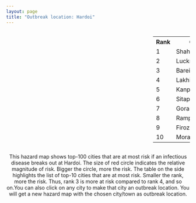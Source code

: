 ```yaml
---
layout: page
title: "Outbreak location: Hardoi"
---
```

<div style="width: 100%; overflow: auto;">
<div style="width: 75%; float: left;">
<div id="mapid">
<script src="https://buda-magenta.github.io/hazard_map/load_map.js"></script>

<script>
var marker_outbreak = L.marker([27.338577, 80.097526],{"autoPan": true}).addTo(map); marker_outbreak.bindTooltip("Hardoi").openTooltip();

var circle_1 = L.circle([27.912633, 79.746563], {"pane": "markerPane", "color": "red", "fill": true, "fillOpacity": 0.2, "fillRule": "evenodd", "lineCap": "round", "lineJoin": "round", "opacity": 1.0, "radius": 101526, "stroke": true, "weight": 3}).addTo(map);
circle_1.bindTooltip("Shahjahanpur<br>rank: 1<br>hazard index: 0.101526")
circle_1.bindPopup('<a href="https://buda-magenta.github.io/hazard_map/Shahjahanpur">Shahjahanpur</a>')

var circle_2 = L.circle([26.838100, 80.934600], {"pane": "markerPane", "color": "red", "fill": true, "fillOpacity": 0.2, "fillRule": "evenodd", "lineCap": "round", "lineJoin": "round", "opacity": 1.0, "radius": 73157, "stroke": true, "weight": 3}).addTo(map);
circle_2.bindTooltip("Lucknow<br>rank: 2<br>hazard index: 0.073157")
circle_2.bindPopup('<a href="https://buda-magenta.github.io/hazard_map/Lucknow">Lucknow</a>')

var circle_3 = L.circle([28.457876, 79.405571], {"pane": "markerPane", "color": "red", "fill": true, "fillOpacity": 0.2, "fillRule": "evenodd", "lineCap": "round", "lineJoin": "round", "opacity": 1.0, "radius": 42046, "stroke": true, "weight": 3}).addTo(map);
circle_3.bindTooltip("Bareilly<br>rank: 3<br>hazard index: 0.042046")
circle_3.bindPopup('<a href="https://buda-magenta.github.io/hazard_map/Bareilly">Bareilly</a>')

var circle_4 = L.circle([27.985060, 80.753845], {"pane": "markerPane", "color": "red", "fill": true, "fillOpacity": 0.2, "fillRule": "evenodd", "lineCap": "round", "lineJoin": "round", "opacity": 1.0, "radius": 40610, "stroke": true, "weight": 3}).addTo(map);
circle_4.bindTooltip("Lakhimpur<br>rank: 4<br>hazard index: 0.040611")
circle_4.bindPopup('<a href="https://buda-magenta.github.io/hazard_map/Lakhimpur">Lakhimpur</a>')

var circle_5 = L.circle([26.460914, 80.321759], {"pane": "markerPane", "color": "red", "fill": true, "fillOpacity": 0.2, "fillRule": "evenodd", "lineCap": "round", "lineJoin": "round", "opacity": 1.0, "radius": 28476, "stroke": true, "weight": 3}).addTo(map);
circle_5.bindTooltip("Kanpur<br>rank: 5<br>hazard index: 0.028477")
circle_5.bindPopup('<a href="https://buda-magenta.github.io/hazard_map/Kanpur">Kanpur</a>')

var circle_6 = L.circle([27.504639, 80.829466], {"pane": "markerPane", "color": "red", "fill": true, "fillOpacity": 0.2, "fillRule": "evenodd", "lineCap": "round", "lineJoin": "round", "opacity": 1.0, "radius": 9352, "stroke": true, "weight": 3}).addTo(map);
circle_6.bindTooltip("Sitapur<br>rank: 6<br>hazard index: 0.009353")
circle_6.bindPopup('<a href="https://buda-magenta.github.io/hazard_map/Sitapur">Sitapur</a>')

var circle_7 = L.circle([26.671329, 83.364583], {"pane": "markerPane", "color": "red", "fill": true, "fillOpacity": 0.2, "fillRule": "evenodd", "lineCap": "round", "lineJoin": "round", "opacity": 1.0, "radius": 7534, "stroke": true, "weight": 3}).addTo(map);
circle_7.bindTooltip("Gorakhpur<br>rank: 7<br>hazard index: 0.007534")
circle_7.bindPopup('<a href="https://buda-magenta.github.io/hazard_map/Gorakhpur">Gorakhpur</a>')

var circle_8 = L.circle([28.794068, 79.185930], {"pane": "markerPane", "color": "red", "fill": true, "fillOpacity": 0.2, "fillRule": "evenodd", "lineCap": "round", "lineJoin": "round", "opacity": 1.0, "radius": 6834, "stroke": true, "weight": 3}).addTo(map);
circle_8.bindTooltip("Rampur<br>rank: 8<br>hazard index: 0.006834")
circle_8.bindPopup('<a href="https://buda-magenta.github.io/hazard_map/Rampur">Rampur</a>')

var circle_9 = L.circle([27.177366, 78.389912], {"pane": "markerPane", "color": "red", "fill": true, "fillOpacity": 0.2, "fillRule": "evenodd", "lineCap": "round", "lineJoin": "round", "opacity": 1.0, "radius": 6075, "stroke": true, "weight": 3}).addTo(map);
circle_9.bindTooltip("Firozabad<br>rank: 9<br>hazard index: 0.006075")
circle_9.bindPopup('<a href="https://buda-magenta.github.io/hazard_map/Firozabad">Firozabad</a>')

var circle_10 = L.circle([28.863842, 78.805778], {"pane": "markerPane", "color": "red", "fill": true, "fillOpacity": 0.2, "fillRule": "evenodd", "lineCap": "round", "lineJoin": "round", "opacity": 1.0, "radius": 5987, "stroke": true, "weight": 3}).addTo(map);
circle_10.bindTooltip("Moradabad<br>rank: 10<br>hazard index: 0.005988")
circle_10.bindPopup('<a href="https://buda-magenta.github.io/hazard_map/Moradabad">Moradabad</a>')

var circle_11 = L.circle([28.651718, 77.221939], {"pane": "markerPane", "color": "red", "fill": true, "fillOpacity": 0.2, "fillRule": "evenodd", "lineCap": "round", "lineJoin": "round", "opacity": 1.0, "radius": 3934, "stroke": true, "weight": 3}).addTo(map);
circle_11.bindTooltip("Delhi<br>rank: 11<br>hazard index: 0.003934")
circle_11.bindPopup('<a href="https://buda-magenta.github.io/hazard_map/Delhi">Delhi</a>')

var circle_12 = L.circle([26.250000, 81.250000], {"pane": "markerPane", "color": "red", "fill": true, "fillOpacity": 0.2, "fillRule": "evenodd", "lineCap": "round", "lineJoin": "round", "opacity": 1.0, "radius": 3067, "stroke": true, "weight": 3}).addTo(map);
circle_12.bindTooltip("Rae Bareli<br>rank: 12<br>hazard index: 0.003068")
circle_12.bindPopup('<a href="https://buda-magenta.github.io/hazard_map/Rae_Bareli">Rae Bareli</a>')

var circle_13 = L.circle([27.437194, 79.489129], {"pane": "markerPane", "color": "red", "fill": true, "fillOpacity": 0.2, "fillRule": "evenodd", "lineCap": "round", "lineJoin": "round", "opacity": 1.0, "radius": 2774, "stroke": true, "weight": 3}).addTo(map);
circle_13.bindTooltip("Farrukhabad<br>rank: 13<br>hazard index: 0.002775")
circle_13.bindPopup('<a href="https://buda-magenta.github.io/hazard_map/Farrukhabad">Farrukhabad</a>')

var circle_14 = L.circle([26.718324, 79.090254], {"pane": "markerPane", "color": "red", "fill": true, "fillOpacity": 0.2, "fillRule": "evenodd", "lineCap": "round", "lineJoin": "round", "opacity": 1.0, "radius": 2583, "stroke": true, "weight": 3}).addTo(map);
circle_14.bindTooltip("Etawah<br>rank: 14<br>hazard index: 0.002584")
circle_14.bindPopup('<a href="https://buda-magenta.github.io/hazard_map/Etawah">Etawah</a>')

var circle_15 = L.circle([25.335649, 83.007629], {"pane": "markerPane", "color": "red", "fill": true, "fillOpacity": 0.2, "fillRule": "evenodd", "lineCap": "round", "lineJoin": "round", "opacity": 1.0, "radius": 2439, "stroke": true, "weight": 3}).addTo(map);
circle_15.bindTooltip("Varanasi<br>rank: 15<br>hazard index: 0.002440")
circle_15.bindPopup('<a href="https://buda-magenta.github.io/hazard_map/Varanasi">Varanasi</a>')

var circle_16 = L.circle([28.969640, 79.379747], {"pane": "markerPane", "color": "red", "fill": true, "fillOpacity": 0.2, "fillRule": "evenodd", "lineCap": "round", "lineJoin": "round", "opacity": 1.0, "radius": 2258, "stroke": true, "weight": 3}).addTo(map);
circle_16.bindTooltip("Rudrapur City<br>rank: 16<br>hazard index: 0.002259")
circle_16.bindPopup('<a href="https://buda-magenta.github.io/hazard_map/Rudrapur_City">Rudrapur City</a>')

var circle_17 = L.circle([25.438130, 81.833800], {"pane": "markerPane", "color": "red", "fill": true, "fillOpacity": 0.2, "fillRule": "evenodd", "lineCap": "round", "lineJoin": "round", "opacity": 1.0, "radius": 2165, "stroke": true, "weight": 3}).addTo(map);
circle_17.bindTooltip("Allahabad<br>rank: 17<br>hazard index: 0.002166")
circle_17.bindPopup('<a href="https://buda-magenta.github.io/hazard_map/Allahabad">Allahabad</a>')

var circle_18 = L.circle([22.541418, 88.357691], {"pane": "markerPane", "color": "red", "fill": true, "fillOpacity": 0.2, "fillRule": "evenodd", "lineCap": "round", "lineJoin": "round", "opacity": 1.0, "radius": 2101, "stroke": true, "weight": 3}).addTo(map);
circle_18.bindTooltip("Kolkata<br>rank: 18<br>hazard index: 0.002101")
circle_18.bindPopup('<a href="https://buda-magenta.github.io/hazard_map/Kolkata">Kolkata</a>')

var circle_19 = L.circle([29.988077, 77.508130], {"pane": "markerPane", "color": "red", "fill": true, "fillOpacity": 0.2, "fillRule": "evenodd", "lineCap": "round", "lineJoin": "round", "opacity": 1.0, "radius": 2081, "stroke": true, "weight": 3}).addTo(map);
circle_19.bindTooltip("Saharanpur<br>rank: 19<br>hazard index: 0.002081")
circle_19.bindPopup('<a href="https://buda-magenta.github.io/hazard_map/Saharanpur">Saharanpur</a>')

var circle_20 = L.circle([28.495208, 80.107541], {"pane": "markerPane", "color": "red", "fill": true, "fillOpacity": 0.2, "fillRule": "evenodd", "lineCap": "round", "lineJoin": "round", "opacity": 1.0, "radius": 2018, "stroke": true, "weight": 3}).addTo(map);
circle_20.bindTooltip("Pilibhit<br>rank: 20<br>hazard index: 0.002019")
circle_20.bindPopup('<a href="https://buda-magenta.github.io/hazard_map/Pilibhit">Pilibhit</a>')

var circle_21 = L.circle([26.500000, 78.750000], {"pane": "markerPane", "color": "red", "fill": true, "fillOpacity": 0.2, "fillRule": "evenodd", "lineCap": "round", "lineJoin": "round", "opacity": 1.0, "radius": 1985, "stroke": true, "weight": 3}).addTo(map);
circle_21.bindTooltip("Bhind<br>rank: 21<br>hazard index: 0.001986")
circle_21.bindPopup('<a href="https://buda-magenta.github.io/hazard_map/Bhind">Bhind</a>')

var circle_22 = L.circle([25.843539, 80.918004], {"pane": "markerPane", "color": "red", "fill": true, "fillOpacity": 0.2, "fillRule": "evenodd", "lineCap": "round", "lineJoin": "round", "opacity": 1.0, "radius": 1950, "stroke": true, "weight": 3}).addTo(map);
circle_22.bindTooltip("Fatehpur<br>rank: 22<br>hazard index: 0.001950")
circle_22.bindPopup('<a href="https://buda-magenta.github.io/hazard_map/Fatehpur">Fatehpur</a>')

var circle_23 = L.circle([30.909016, 75.851601], {"pane": "markerPane", "color": "red", "fill": true, "fillOpacity": 0.2, "fillRule": "evenodd", "lineCap": "round", "lineJoin": "round", "opacity": 1.0, "radius": 1928, "stroke": true, "weight": 3}).addTo(map);
circle_23.bindTooltip("Ludhiana<br>rank: 23<br>hazard index: 0.001928")
circle_23.bindPopup('<a href="https://buda-magenta.github.io/hazard_map/Ludhiana">Ludhiana</a>')

var circle_24 = L.circle([25.935955, 79.424328], {"pane": "markerPane", "color": "red", "fill": true, "fillOpacity": 0.2, "fillRule": "evenodd", "lineCap": "round", "lineJoin": "round", "opacity": 1.0, "radius": 1883, "stroke": true, "weight": 3}).addTo(map);
circle_24.bindTooltip("Orai<br>rank: 24<br>hazard index: 0.001883")
circle_24.bindPopup('<a href="https://buda-magenta.github.io/hazard_map/Orai">Orai</a>')

var circle_25 = L.circle([27.733696, 81.477321], {"pane": "markerPane", "color": "red", "fill": true, "fillOpacity": 0.2, "fillRule": "evenodd", "lineCap": "round", "lineJoin": "round", "opacity": 1.0, "radius": 1873, "stroke": true, "weight": 3}).addTo(map);
circle_25.bindTooltip("Bahraich<br>rank: 25<br>hazard index: 0.001874")
circle_25.bindPopup('<a href="https://buda-magenta.github.io/hazard_map/Bahraich">Bahraich</a>')

var circle_26 = L.circle([26.575504, 80.613762], {"pane": "markerPane", "color": "red", "fill": true, "fillOpacity": 0.2, "fillRule": "evenodd", "lineCap": "round", "lineJoin": "round", "opacity": 1.0, "radius": 1838, "stroke": true, "weight": 3}).addTo(map);
circle_26.bindTooltip("Unnao<br>rank: 26<br>hazard index: 0.001839")
circle_26.bindPopup('<a href="https://buda-magenta.github.io/hazard_map/Unnao">Unnao</a>')

var circle_27 = L.circle([28.068312, 79.046073], {"pane": "markerPane", "color": "red", "fill": true, "fillOpacity": 0.2, "fillRule": "evenodd", "lineCap": "round", "lineJoin": "round", "opacity": 1.0, "radius": 1602, "stroke": true, "weight": 3}).addTo(map);
circle_27.bindTooltip("Budaun<br>rank: 27<br>hazard index: 0.001602")
circle_27.bindPopup('<a href="https://buda-magenta.github.io/hazard_map/Budaun">Budaun</a>')

var circle_28 = L.circle([25.531031, 78.652689], {"pane": "markerPane", "color": "red", "fill": true, "fillOpacity": 0.2, "fillRule": "evenodd", "lineCap": "round", "lineJoin": "round", "opacity": 1.0, "radius": 1446, "stroke": true, "weight": 3}).addTo(map);
circle_28.bindTooltip("Jhansi<br>rank: 28<br>hazard index: 0.001447")
circle_28.bindPopup('<a href="https://buda-magenta.github.io/hazard_map/Jhansi">Jhansi</a>')

var circle_29 = L.circle([25.565691, 80.063489], {"pane": "markerPane", "color": "red", "fill": true, "fillOpacity": 0.2, "fillRule": "evenodd", "lineCap": "round", "lineJoin": "round", "opacity": 1.0, "radius": 1400, "stroke": true, "weight": 3}).addTo(map);
circle_29.bindTooltip("Khanna<br>rank: 29<br>hazard index: 0.001401")
circle_29.bindPopup('<a href="https://buda-magenta.github.io/hazard_map/Khanna">Khanna</a>')

var circle_30 = L.circle([27.109667, 81.918329], {"pane": "markerPane", "color": "red", "fill": true, "fillOpacity": 0.2, "fillRule": "evenodd", "lineCap": "round", "lineJoin": "round", "opacity": 1.0, "radius": 1400, "stroke": true, "weight": 3}).addTo(map);
circle_30.bindTooltip("Gonda<br>rank: 30<br>hazard index: 0.001400")
circle_30.bindPopup('<a href="https://buda-magenta.github.io/hazard_map/Gonda">Gonda</a>')

var circle_31 = L.circle([30.325565, 78.043681], {"pane": "markerPane", "color": "red", "fill": true, "fillOpacity": 0.2, "fillRule": "evenodd", "lineCap": "round", "lineJoin": "round", "opacity": 1.0, "radius": 1399, "stroke": true, "weight": 3}).addTo(map);
circle_31.bindTooltip("Dehradun<br>rank: 31<br>hazard index: 0.001399")
circle_31.bindPopup('<a href="https://buda-magenta.github.io/hazard_map/Dehradun">Dehradun</a>')

var circle_32 = L.circle([27.573243, 78.111739], {"pane": "markerPane", "color": "red", "fill": true, "fillOpacity": 0.2, "fillRule": "evenodd", "lineCap": "round", "lineJoin": "round", "opacity": 1.0, "radius": 1383, "stroke": true, "weight": 3}).addTo(map);
circle_32.bindTooltip("Hathras<br>rank: 32<br>hazard index: 0.001384")
circle_32.bindPopup('<a href="https://buda-magenta.github.io/hazard_map/Hathras">Hathras</a>')

var circle_33 = L.circle([27.175255, 78.009816], {"pane": "markerPane", "color": "red", "fill": true, "fillOpacity": 0.2, "fillRule": "evenodd", "lineCap": "round", "lineJoin": "round", "opacity": 1.0, "radius": 1344, "stroke": true, "weight": 3}).addTo(map);
circle_33.bindTooltip("Agra<br>rank: 33<br>hazard index: 0.001344")
circle_33.bindPopup('<a href="https://buda-magenta.github.io/hazard_map/Agra">Agra</a>')

var circle_34 = L.circle([30.733442, 76.779714], {"pane": "markerPane", "color": "red", "fill": true, "fillOpacity": 0.2, "fillRule": "evenodd", "lineCap": "round", "lineJoin": "round", "opacity": 1.0, "radius": 1219, "stroke": true, "weight": 3}).addTo(map);
circle_34.bindTooltip("Chandigarh<br>rank: 34<br>hazard index: 0.001220")
circle_34.bindPopup('<a href="https://buda-magenta.github.io/hazard_map/Chandigarh">Chandigarh</a>')

var circle_35 = L.circle([29.000653, 77.768229], {"pane": "markerPane", "color": "red", "fill": true, "fillOpacity": 0.2, "fillRule": "evenodd", "lineCap": "round", "lineJoin": "round", "opacity": 1.0, "radius": 1015, "stroke": true, "weight": 3}).addTo(map);
circle_35.bindTooltip("Meerut<br>rank: 35<br>hazard index: 0.001016")
circle_35.bindPopup('<a href="https://buda-magenta.github.io/hazard_map/Meerut">Meerut</a>')

var circle_36 = L.circle([29.214460, 79.527918], {"pane": "markerPane", "color": "red", "fill": true, "fillOpacity": 0.2, "fillRule": "evenodd", "lineCap": "round", "lineJoin": "round", "opacity": 1.0, "radius": 931, "stroke": true, "weight": 3}).addTo(map);
circle_36.bindTooltip("Haldwani<br>rank: 36<br>hazard index: 0.000932")
circle_36.bindPopup('<a href="https://buda-magenta.github.io/hazard_map/Haldwani">Haldwani</a>')

var circle_37 = L.circle([26.638076, 82.059024], {"pane": "markerPane", "color": "red", "fill": true, "fillOpacity": 0.2, "fillRule": "evenodd", "lineCap": "round", "lineJoin": "round", "opacity": 1.0, "radius": 900, "stroke": true, "weight": 3}).addTo(map);
circle_37.bindTooltip("Faizabad<br>rank: 37<br>hazard index: 0.000900")
circle_37.bindPopup('<a href="https://buda-magenta.github.io/hazard_map/Faizabad">Faizabad</a>')

var circle_38 = L.circle([26.439874, 80.018000], {"pane": "markerPane", "color": "red", "fill": true, "fillOpacity": 0.2, "fillRule": "evenodd", "lineCap": "round", "lineJoin": "round", "opacity": 1.0, "radius": 873, "stroke": true, "weight": 3}).addTo(map);
circle_38.bindTooltip("Akbarpur<br>rank: 38<br>hazard index: 0.000873")
circle_38.bindPopup('<a href="https://buda-magenta.github.io/hazard_map/Akbarpur">Akbarpur</a>')

var circle_39 = L.circle([27.876990, 78.137290], {"pane": "markerPane", "color": "red", "fill": true, "fillOpacity": 0.2, "fillRule": "evenodd", "lineCap": "round", "lineJoin": "round", "opacity": 1.0, "radius": 812, "stroke": true, "weight": 3}).addTo(map);
circle_39.bindTooltip("Aligarh<br>rank: 39<br>hazard index: 0.000812")
circle_39.bindPopup('<a href="https://buda-magenta.github.io/hazard_map/Aligarh">Aligarh</a>')

var circle_40 = L.circle([28.923397, 78.488317], {"pane": "markerPane", "color": "red", "fill": true, "fillOpacity": 0.2, "fillRule": "evenodd", "lineCap": "round", "lineJoin": "round", "opacity": 1.0, "radius": 786, "stroke": true, "weight": 3}).addTo(map);
circle_40.bindTooltip("Amroha<br>rank: 40<br>hazard index: 0.000786")
circle_40.bindPopup('<a href="https://buda-magenta.github.io/hazard_map/Amroha">Amroha</a>')

var circle_41 = L.circle([26.242511, 82.296169], {"pane": "markerPane", "color": "red", "fill": true, "fillOpacity": 0.2, "fillRule": "evenodd", "lineCap": "round", "lineJoin": "round", "opacity": 1.0, "radius": 709, "stroke": true, "weight": 3}).addTo(map);
circle_41.bindTooltip("Sultanpur<br>rank: 41<br>hazard index: 0.000709")
circle_41.bindPopup('<a href="https://buda-magenta.github.io/hazard_map/Sultanpur">Sultanpur</a>')

var circle_42 = L.circle([31.292011, 75.568058], {"pane": "markerPane", "color": "red", "fill": true, "fillOpacity": 0.2, "fillRule": "evenodd", "lineCap": "round", "lineJoin": "round", "opacity": 1.0, "radius": 708, "stroke": true, "weight": 3}).addTo(map);
circle_42.bindTooltip("Jalandhar<br>rank: 42<br>hazard index: 0.000709")
circle_42.bindPopup('<a href="https://buda-magenta.github.io/hazard_map/Jalandhar">Jalandhar</a>')

var circle_43 = L.circle([29.938447, 78.145298], {"pane": "markerPane", "color": "red", "fill": true, "fillOpacity": 0.2, "fillRule": "evenodd", "lineCap": "round", "lineJoin": "round", "opacity": 1.0, "radius": 686, "stroke": true, "weight": 3}).addTo(map);
circle_43.bindTooltip("Haridwar<br>rank: 43<br>hazard index: 0.000686")
circle_43.bindPopup('<a href="https://buda-magenta.github.io/hazard_map/Haridwar">Haridwar</a>')

var circle_44 = L.circle([27.036604, 78.651436], {"pane": "markerPane", "color": "red", "fill": true, "fillOpacity": 0.2, "fillRule": "evenodd", "lineCap": "round", "lineJoin": "round", "opacity": 1.0, "radius": 661, "stroke": true, "weight": 3}).addTo(map);
circle_44.bindTooltip("Shikohabad<br>rank: 44<br>hazard index: 0.000661")
circle_44.bindPopup('<a href="https://buda-magenta.github.io/hazard_map/Shikohabad">Shikohabad</a>')

var circle_45 = L.circle([19.075990, 72.877393], {"pane": "markerPane", "color": "red", "fill": true, "fillOpacity": 0.2, "fillRule": "evenodd", "lineCap": "round", "lineJoin": "round", "opacity": 1.0, "radius": 598, "stroke": true, "weight": 3}).addTo(map);
circle_45.bindTooltip("Mumbai<br>rank: 45<br>hazard index: 0.000599")
circle_45.bindPopup('<a href="https://buda-magenta.github.io/hazard_map/Mumbai">Mumbai</a>')

var circle_46 = L.circle([28.488378, 78.735249], {"pane": "markerPane", "color": "red", "fill": true, "fillOpacity": 0.2, "fillRule": "evenodd", "lineCap": "round", "lineJoin": "round", "opacity": 1.0, "radius": 565, "stroke": true, "weight": 3}).addTo(map);
circle_46.bindTooltip("Chandausi<br>rank: 46<br>hazard index: 0.000566")
circle_46.bindPopup('<a href="https://buda-magenta.github.io/hazard_map/Chandausi">Chandausi</a>')

var circle_47 = L.circle([27.209822, 79.048137], {"pane": "markerPane", "color": "red", "fill": true, "fillOpacity": 0.2, "fillRule": "evenodd", "lineCap": "round", "lineJoin": "round", "opacity": 1.0, "radius": 565, "stroke": true, "weight": 3}).addTo(map);
circle_47.bindTooltip("Mainpuri<br>rank: 47<br>hazard index: 0.000565")
circle_47.bindPopup('<a href="https://buda-magenta.github.io/hazard_map/Mainpuri">Mainpuri</a>')

var circle_48 = L.circle([31.634308, 74.873679], {"pane": "markerPane", "color": "red", "fill": true, "fillOpacity": 0.2, "fillRule": "evenodd", "lineCap": "round", "lineJoin": "round", "opacity": 1.0, "radius": 553, "stroke": true, "weight": 3}).addTo(map);
circle_48.bindTooltip("Amritsar<br>rank: 48<br>hazard index: 0.000553")
circle_48.bindPopup('<a href="https://buda-magenta.github.io/hazard_map/Amritsar">Amritsar</a>')

var circle_49 = L.circle([25.773344, 84.784977], {"pane": "markerPane", "color": "red", "fill": true, "fillOpacity": 0.2, "fillRule": "evenodd", "lineCap": "round", "lineJoin": "round", "opacity": 1.0, "radius": 547, "stroke": true, "weight": 3}).addTo(map);
circle_49.bindTooltip("Chapra<br>rank: 49<br>hazard index: 0.000548")
circle_49.bindPopup('<a href="https://buda-magenta.github.io/hazard_map/Chapra">Chapra</a>')

var circle_50 = L.circle([23.795281, 86.430964], {"pane": "markerPane", "color": "red", "fill": true, "fillOpacity": 0.2, "fillRule": "evenodd", "lineCap": "round", "lineJoin": "round", "opacity": 1.0, "radius": 445, "stroke": true, "weight": 3}).addTo(map);
circle_50.bindTooltip("Dhanbad<br>rank: 50<br>hazard index: 0.000445")
circle_50.bindPopup('<a href="https://buda-magenta.github.io/hazard_map/Dhanbad">Dhanbad</a>')

var circle_51 = L.circle([25.609324, 85.123525], {"pane": "markerPane", "color": "red", "fill": true, "fillOpacity": 0.2, "fillRule": "evenodd", "lineCap": "round", "lineJoin": "round", "opacity": 1.0, "radius": 414, "stroke": true, "weight": 3}).addTo(map);
circle_51.bindTooltip("Patna<br>rank: 51<br>hazard index: 0.000414")
circle_51.bindPopup('<a href="https://buda-magenta.github.io/hazard_map/Patna">Patna</a>')

var circle_52 = L.circle([29.211757, 78.961731], {"pane": "markerPane", "color": "red", "fill": true, "fillOpacity": 0.2, "fillRule": "evenodd", "lineCap": "round", "lineJoin": "round", "opacity": 1.0, "radius": 396, "stroke": true, "weight": 3}).addTo(map);
circle_52.bindTooltip("Kashipur<br>rank: 52<br>hazard index: 0.000396")
circle_52.bindPopup('<a href="https://buda-magenta.github.io/hazard_map/Kashipur">Kashipur</a>')

var circle_53 = L.circle([27.883846, 78.634890], {"pane": "markerPane", "color": "red", "fill": true, "fillOpacity": 0.2, "fillRule": "evenodd", "lineCap": "round", "lineJoin": "round", "opacity": 1.0, "radius": 388, "stroke": true, "weight": 3}).addTo(map);
circle_53.bindTooltip("Kasganj<br>rank: 53<br>hazard index: 0.000388")
circle_53.bindPopup('<a href="https://buda-magenta.github.io/hazard_map/Kasganj">Kasganj</a>')

var circle_54 = L.circle([26.131004, 84.391257], {"pane": "markerPane", "color": "red", "fill": true, "fillOpacity": 0.2, "fillRule": "evenodd", "lineCap": "round", "lineJoin": "round", "opacity": 1.0, "radius": 365, "stroke": true, "weight": 3}).addTo(map);
circle_54.bindTooltip("Siwan<br>rank: 54<br>hazard index: 0.000365")
circle_54.bindPopup('<a href="https://buda-magenta.github.io/hazard_map/Siwan">Siwan</a>')

var circle_55 = L.circle([26.423847, 83.762732], {"pane": "markerPane", "color": "red", "fill": true, "fillOpacity": 0.2, "fillRule": "evenodd", "lineCap": "round", "lineJoin": "round", "opacity": 1.0, "radius": 351, "stroke": true, "weight": 3}).addTo(map);
circle_55.bindTooltip("Deoria<br>rank: 55<br>hazard index: 0.000352")
circle_55.bindPopup('<a href="https://buda-magenta.github.io/hazard_map/Deoria">Deoria</a>')

var circle_56 = L.circle([30.129326, 77.245483], {"pane": "markerPane", "color": "red", "fill": true, "fillOpacity": 0.2, "fillRule": "evenodd", "lineCap": "round", "lineJoin": "round", "opacity": 1.0, "radius": 350, "stroke": true, "weight": 3}).addTo(map);
circle_56.bindTooltip("Jagadhri<br>rank: 56<br>hazard index: 0.000350")
circle_56.bindPopup('<a href="https://buda-magenta.github.io/hazard_map/Jagadhri">Jagadhri</a>')

var circle_57 = L.circle([26.724789, 82.793269], {"pane": "markerPane", "color": "red", "fill": true, "fillOpacity": 0.2, "fillRule": "evenodd", "lineCap": "round", "lineJoin": "round", "opacity": 1.0, "radius": 337, "stroke": true, "weight": 3}).addTo(map);
circle_57.bindTooltip("Basti<br>rank: 57<br>hazard index: 0.000338")
circle_57.bindPopup('<a href="https://buda-magenta.github.io/hazard_map/Basti">Basti</a>')

var circle_58 = L.circle([25.476300, 80.339500], {"pane": "markerPane", "color": "red", "fill": true, "fillOpacity": 0.2, "fillRule": "evenodd", "lineCap": "round", "lineJoin": "round", "opacity": 1.0, "radius": 315, "stroke": true, "weight": 3}).addTo(map);
circle_58.bindTooltip("Banda<br>rank: 58<br>hazard index: 0.000315")
circle_58.bindPopup('<a href="https://buda-magenta.github.io/hazard_map/Banda">Banda</a>')

var circle_59 = L.circle([25.795593, 82.488341], {"pane": "markerPane", "color": "red", "fill": true, "fillOpacity": 0.2, "fillRule": "evenodd", "lineCap": "round", "lineJoin": "round", "opacity": 1.0, "radius": 313, "stroke": true, "weight": 3}).addTo(map);
circle_59.bindTooltip("Jaunpur<br>rank: 59<br>hazard index: 0.000314")
circle_59.bindPopup('<a href="https://buda-magenta.github.io/hazard_map/Jaunpur">Jaunpur</a>')

var circle_60 = L.circle([27.059011, 84.206464], {"pane": "markerPane", "color": "red", "fill": true, "fillOpacity": 0.2, "fillRule": "evenodd", "lineCap": "round", "lineJoin": "round", "opacity": 1.0, "radius": 306, "stroke": true, "weight": 3}).addTo(map);
circle_60.bindTooltip("Bagaha<br>rank: 60<br>hazard index: 0.000307")
circle_60.bindPopup('<a href="https://buda-magenta.github.io/hazard_map/Bagaha">Bagaha</a>')

var circle_61 = L.circle([26.148658, 85.340013], {"pane": "markerPane", "color": "red", "fill": true, "fillOpacity": 0.2, "fillRule": "evenodd", "lineCap": "round", "lineJoin": "round", "opacity": 1.0, "radius": 301, "stroke": true, "weight": 3}).addTo(map);
circle_61.bindTooltip("Muzaffarpur<br>rank: 61<br>hazard index: 0.000302")
circle_61.bindPopup('<a href="https://buda-magenta.github.io/hazard_map/Muzaffarpur">Muzaffarpur</a>')

var circle_62 = L.circle([29.869350, 77.890212], {"pane": "markerPane", "color": "red", "fill": true, "fillOpacity": 0.2, "fillRule": "evenodd", "lineCap": "round", "lineJoin": "round", "opacity": 1.0, "radius": 298, "stroke": true, "weight": 3}).addTo(map);
circle_62.bindTooltip("Roorkee<br>rank: 62<br>hazard index: 0.000298")
circle_62.bindPopup('<a href="https://buda-magenta.github.io/hazard_map/Roorkee">Roorkee</a>')

var circle_63 = L.circle([28.740613, 77.835426], {"pane": "markerPane", "color": "red", "fill": true, "fillOpacity": 0.2, "fillRule": "evenodd", "lineCap": "round", "lineJoin": "round", "opacity": 1.0, "radius": 281, "stroke": true, "weight": 3}).addTo(map);
circle_63.bindTooltip("Hapur<br>rank: 63<br>hazard index: 0.000281")
circle_63.bindPopup('<a href="https://buda-magenta.github.io/hazard_map/Hapur">Hapur</a>')

var circle_64 = L.circle([30.211200, 77.286390], {"pane": "markerPane", "color": "red", "fill": true, "fillOpacity": 0.2, "fillRule": "evenodd", "lineCap": "round", "lineJoin": "round", "opacity": 1.0, "radius": 280, "stroke": true, "weight": 3}).addTo(map);
circle_64.bindTooltip("Yamunanagar<br>rank: 64<br>hazard index: 0.000281")
circle_64.bindPopup('<a href="https://buda-magenta.github.io/hazard_map/Yamunanagar">Yamunanagar</a>')

var circle_65 = L.circle([12.979120, 77.591300], {"pane": "markerPane", "color": "red", "fill": true, "fillOpacity": 0.2, "fillRule": "evenodd", "lineCap": "round", "lineJoin": "round", "opacity": 1.0, "radius": 273, "stroke": true, "weight": 3}).addTo(map);
circle_65.bindTooltip("Bangalore<br>rank: 65<br>hazard index: 0.000273")
circle_65.bindPopup('<a href="https://buda-magenta.github.io/hazard_map/Bangalore">Bangalore</a>')

var circle_66 = L.circle([30.384367, 76.770421], {"pane": "markerPane", "color": "red", "fill": true, "fillOpacity": 0.2, "fillRule": "evenodd", "lineCap": "round", "lineJoin": "round", "opacity": 1.0, "radius": 256, "stroke": true, "weight": 3}).addTo(map);
circle_66.bindTooltip("Ambala<br>rank: 66<br>hazard index: 0.000257")
circle_66.bindPopup('<a href="https://buda-magenta.github.io/hazard_map/Ambala">Ambala</a>')

var circle_67 = L.circle([23.535048, 87.338043], {"pane": "markerPane", "color": "red", "fill": true, "fillOpacity": 0.2, "fillRule": "evenodd", "lineCap": "round", "lineJoin": "round", "opacity": 1.0, "radius": 241, "stroke": true, "weight": 3}).addTo(map);
circle_67.bindTooltip("Durgapur<br>rank: 67<br>hazard index: 0.000242")
circle_67.bindPopup('<a href="https://buda-magenta.github.io/hazard_map/Durgapur">Durgapur</a>')

var circle_68 = L.circle([23.687130, 86.974659], {"pane": "markerPane", "color": "red", "fill": true, "fillOpacity": 0.2, "fillRule": "evenodd", "lineCap": "round", "lineJoin": "round", "opacity": 1.0, "radius": 240, "stroke": true, "weight": 3}).addTo(map);
circle_68.bindTooltip("Asansol<br>rank: 68<br>hazard index: 0.000241")
circle_68.bindPopup('<a href="https://buda-magenta.github.io/hazard_map/Asansol">Asansol</a>')

var circle_69 = L.circle([26.180598, 91.753943], {"pane": "markerPane", "color": "red", "fill": true, "fillOpacity": 0.2, "fillRule": "evenodd", "lineCap": "round", "lineJoin": "round", "opacity": 1.0, "radius": 240, "stroke": true, "weight": 3}).addTo(map);
circle_69.bindTooltip("Guwahati<br>rank: 69<br>hazard index: 0.000240")
circle_69.bindPopup('<a href="https://buda-magenta.github.io/hazard_map/Guwahati">Guwahati</a>')

var circle_70 = L.circle([25.196826, 76.000893], {"pane": "markerPane", "color": "red", "fill": true, "fillOpacity": 0.2, "fillRule": "evenodd", "lineCap": "round", "lineJoin": "round", "opacity": 1.0, "radius": 212, "stroke": true, "weight": 3}).addTo(map);
circle_70.bindTooltip("Kota<br>rank: 70<br>hazard index: 0.000212")
circle_70.bindPopup('<a href="https://buda-magenta.github.io/hazard_map/Kota">Kota</a>')

var circle_71 = L.circle([27.633333, 77.583333], {"pane": "markerPane", "color": "red", "fill": true, "fillOpacity": 0.2, "fillRule": "evenodd", "lineCap": "round", "lineJoin": "round", "opacity": 1.0, "radius": 184, "stroke": true, "weight": 3}).addTo(map);
circle_71.bindTooltip("Mathura<br>rank: 71<br>hazard index: 0.000185")
circle_71.bindPopup('<a href="https://buda-magenta.github.io/hazard_map/Mathura">Mathura</a>')

var circle_72 = L.circle([24.796436, 85.007956], {"pane": "markerPane", "color": "red", "fill": true, "fillOpacity": 0.2, "fillRule": "evenodd", "lineCap": "round", "lineJoin": "round", "opacity": 1.0, "radius": 177, "stroke": true, "weight": 3}).addTo(map);
circle_72.bindTooltip("Gaya<br>rank: 72<br>hazard index: 0.000178")
circle_72.bindPopup('<a href="https://buda-magenta.github.io/hazard_map/Gaya">Gaya</a>')

var circle_73 = L.circle([25.954628, 83.647350], {"pane": "markerPane", "color": "red", "fill": true, "fillOpacity": 0.2, "fillRule": "evenodd", "lineCap": "round", "lineJoin": "round", "opacity": 1.0, "radius": 175, "stroke": true, "weight": 3}).addTo(map);
circle_73.bindTooltip("Maunath Bhanjan<br>rank: 73<br>hazard index: 0.000175")
circle_73.bindPopup('<a href="https://buda-magenta.github.io/hazard_map/Maunath_Bhanjan">Maunath Bhanjan</a>')

var circle_74 = L.circle([32.718561, 74.858092], {"pane": "markerPane", "color": "red", "fill": true, "fillOpacity": 0.2, "fillRule": "evenodd", "lineCap": "round", "lineJoin": "round", "opacity": 1.0, "radius": 168, "stroke": true, "weight": 3}).addTo(map);
circle_74.bindTooltip("Jammu<br>rank: 74<br>hazard index: 0.000168")
circle_74.bindPopup('<a href="https://buda-magenta.github.io/hazard_map/Jammu">Jammu</a>')

var circle_75 = L.circle([25.603508, 83.507454], {"pane": "markerPane", "color": "red", "fill": true, "fillOpacity": 0.2, "fillRule": "evenodd", "lineCap": "round", "lineJoin": "round", "opacity": 1.0, "radius": 153, "stroke": true, "weight": 3}).addTo(map);
circle_75.bindTooltip("Ghazipur<br>rank: 75<br>hazard index: 0.000154")
circle_75.bindPopup('<a href="https://buda-magenta.github.io/hazard_map/Ghazipur">Ghazipur</a>')

var circle_76 = L.circle([24.700385, 78.518668], {"pane": "markerPane", "color": "red", "fill": true, "fillOpacity": 0.2, "fillRule": "evenodd", "lineCap": "round", "lineJoin": "round", "opacity": 1.0, "radius": 153, "stroke": true, "weight": 3}).addTo(map);
circle_76.bindTooltip("Lalitpur<br>rank: 76<br>hazard index: 0.000154")
circle_76.bindPopup('<a href="https://buda-magenta.github.io/hazard_map/Lalitpur">Lalitpur</a>')

var circle_77 = L.circle([17.388786, 78.461065], {"pane": "markerPane", "color": "red", "fill": true, "fillOpacity": 0.2, "fillRule": "evenodd", "lineCap": "round", "lineJoin": "round", "opacity": 1.0, "radius": 152, "stroke": true, "weight": 3}).addTo(map);
circle_77.bindTooltip("Hyderabad<br>rank: 77<br>hazard index: 0.000152")
circle_77.bindPopup('<a href="https://buda-magenta.github.io/hazard_map/Hyderabad">Hyderabad</a>')

var circle_78 = L.circle([29.448006, 77.740685], {"pane": "markerPane", "color": "red", "fill": true, "fillOpacity": 0.2, "fillRule": "evenodd", "lineCap": "round", "lineJoin": "round", "opacity": 1.0, "radius": 148, "stroke": true, "weight": 3}).addTo(map);
circle_78.bindTooltip("Muzaffarnagar<br>rank: 78<br>hazard index: 0.000148")
circle_78.bindPopup('<a href="https://buda-magenta.github.io/hazard_map/Muzaffarnagar">Muzaffarnagar</a>')

var circle_79 = L.circle([23.250000, 87.750000], {"pane": "markerPane", "color": "red", "fill": true, "fillOpacity": 0.2, "fillRule": "evenodd", "lineCap": "round", "lineJoin": "round", "opacity": 1.0, "radius": 147, "stroke": true, "weight": 3}).addTo(map);
circle_79.bindTooltip("Barddhaman<br>rank: 79<br>hazard index: 0.000147")
circle_79.bindPopup('<a href="https://buda-magenta.github.io/hazard_map/Barddhaman">Barddhaman</a>')

var circle_80 = L.circle([26.716413, 88.430992], {"pane": "markerPane", "color": "red", "fill": true, "fillOpacity": 0.2, "fillRule": "evenodd", "lineCap": "round", "lineJoin": "round", "opacity": 1.0, "radius": 127, "stroke": true, "weight": 3}).addTo(map);
circle_80.bindTooltip("Siliguri<br>rank: 80<br>hazard index: 0.000127")
circle_80.bindPopup('<a href="https://buda-magenta.github.io/hazard_map/Siliguri">Siliguri</a>')

var circle_81 = L.circle([25.720581, 85.255560], {"pane": "markerPane", "color": "red", "fill": true, "fillOpacity": 0.2, "fillRule": "evenodd", "lineCap": "round", "lineJoin": "round", "opacity": 1.0, "radius": 126, "stroke": true, "weight": 3}).addTo(map);
circle_81.bindTooltip("Hajipur<br>rank: 81<br>hazard index: 0.000127")
circle_81.bindPopup('<a href="https://buda-magenta.github.io/hazard_map/Hajipur">Hajipur</a>')

var circle_82 = L.circle([28.570784, 77.327107], {"pane": "markerPane", "color": "red", "fill": true, "fillOpacity": 0.2, "fillRule": "evenodd", "lineCap": "round", "lineJoin": "round", "opacity": 1.0, "radius": 116, "stroke": true, "weight": 3}).addTo(map);
circle_82.bindTooltip("Noida<br>rank: 82<br>hazard index: 0.000116")
circle_82.bindPopup('<a href="https://buda-magenta.github.io/hazard_map/Noida">Noida</a>')

var circle_83 = L.circle([26.915458, 75.818982], {"pane": "markerPane", "color": "red", "fill": true, "fillOpacity": 0.2, "fillRule": "evenodd", "lineCap": "round", "lineJoin": "round", "opacity": 1.0, "radius": 115, "stroke": true, "weight": 3}).addTo(map);
circle_83.bindTooltip("Jaipur<br>rank: 83<br>hazard index: 0.000115")
circle_83.bindPopup('<a href="https://buda-magenta.github.io/hazard_map/Jaipur">Jaipur</a>')

var circle_84 = L.circle([25.895924, 82.437716], {"pane": "markerPane", "color": "red", "fill": true, "fillOpacity": 0.2, "fillRule": "evenodd", "lineCap": "round", "lineJoin": "round", "opacity": 1.0, "radius": 113, "stroke": true, "weight": 3}).addTo(map);
circle_84.bindTooltip("Badlapur<br>rank: 84<br>hazard index: 0.000113")
circle_84.bindPopup('<a href="https://buda-magenta.github.io/hazard_map/Badlapur">Badlapur</a>')

var circle_85 = L.circle([24.935635, 82.647701], {"pane": "markerPane", "color": "red", "fill": true, "fillOpacity": 0.2, "fillRule": "evenodd", "lineCap": "round", "lineJoin": "round", "opacity": 1.0, "radius": 100, "stroke": true, "weight": 3}).addTo(map);
circle_85.bindTooltip("Mirzapur<br>rank: 85<br>hazard index: 0.000100")
circle_85.bindPopup('<a href="https://buda-magenta.github.io/hazard_map/Mirzapur">Mirzapur</a>')

var circle_86 = L.circle([25.286698, 87.132254], {"pane": "markerPane", "color": "red", "fill": true, "fillOpacity": 0.2, "fillRule": "evenodd", "lineCap": "round", "lineJoin": "round", "opacity": 1.0, "radius": 95, "stroke": true, "weight": 3}).addTo(map);
circle_86.bindTooltip("Bhagalpur<br>rank: 86<br>hazard index: 0.000096")
circle_86.bindPopup('<a href="https://buda-magenta.github.io/hazard_map/Bhagalpur">Bhagalpur</a>')

var circle_87 = L.circle([25.512719, 86.090571], {"pane": "markerPane", "color": "red", "fill": true, "fillOpacity": 0.2, "fillRule": "evenodd", "lineCap": "round", "lineJoin": "round", "opacity": 1.0, "radius": 94, "stroke": true, "weight": 3}).addTo(map);
circle_87.bindTooltip("Begusarai<br>rank: 87<br>hazard index: 0.000095")
circle_87.bindPopup('<a href="https://buda-magenta.github.io/hazard_map/Begusarai">Begusarai</a>')

var circle_88 = L.circle([23.021624, 72.579707], {"pane": "markerPane", "color": "red", "fill": true, "fillOpacity": 0.2, "fillRule": "evenodd", "lineCap": "round", "lineJoin": "round", "opacity": 1.0, "radius": 86, "stroke": true, "weight": 3}).addTo(map);
circle_88.bindTooltip("Ahmedabad<br>rank: 88<br>hazard index: 0.000086")
circle_88.bindPopup('<a href="https://buda-magenta.github.io/hazard_map/Ahmedabad">Ahmedabad</a>')

var circle_89 = L.circle([26.791073, 84.560107], {"pane": "markerPane", "color": "red", "fill": true, "fillOpacity": 0.2, "fillRule": "evenodd", "lineCap": "round", "lineJoin": "round", "opacity": 1.0, "radius": 81, "stroke": true, "weight": 3}).addTo(map);
circle_89.bindTooltip("Bettiah<br>rank: 89<br>hazard index: 0.000082")
circle_89.bindPopup('<a href="https://buda-magenta.github.io/hazard_map/Bettiah">Bettiah</a>')

var circle_90 = L.circle([26.022697, 83.028873], {"pane": "markerPane", "color": "red", "fill": true, "fillOpacity": 0.2, "fillRule": "evenodd", "lineCap": "round", "lineJoin": "round", "opacity": 1.0, "radius": 80, "stroke": true, "weight": 3}).addTo(map);
circle_90.bindTooltip("Azamgarh<br>rank: 90<br>hazard index: 0.000081")
circle_90.bindPopup('<a href="https://buda-magenta.github.io/hazard_map/Azamgarh">Azamgarh</a>')

var circle_91 = L.circle([25.680654, 88.124646], {"pane": "markerPane", "color": "red", "fill": true, "fillOpacity": 0.2, "fillRule": "evenodd", "lineCap": "round", "lineJoin": "round", "opacity": 1.0, "radius": 78, "stroke": true, "weight": 3}).addTo(map);
circle_91.bindTooltip("Raiganj<br>rank: 91<br>hazard index: 0.000078")
circle_91.bindPopup('<a href="https://buda-magenta.github.io/hazard_map/Raiganj">Raiganj</a>')

var circle_92 = L.circle([23.258486, 77.401989], {"pane": "markerPane", "color": "red", "fill": true, "fillOpacity": 0.2, "fillRule": "evenodd", "lineCap": "round", "lineJoin": "round", "opacity": 1.0, "radius": 72, "stroke": true, "weight": 3}).addTo(map);
circle_92.bindTooltip("Bhopal<br>rank: 92<br>hazard index: 0.000072")
circle_92.bindPopup('<a href="https://buda-magenta.github.io/hazard_map/Bhopal">Bhopal</a>')

var circle_93 = L.circle([31.608574, 75.846442], {"pane": "markerPane", "color": "red", "fill": true, "fillOpacity": 0.2, "fillRule": "evenodd", "lineCap": "round", "lineJoin": "round", "opacity": 1.0, "radius": 69, "stroke": true, "weight": 3}).addTo(map);
circle_93.bindTooltip("Hoshiarpur<br>rank: 93<br>hazard index: 0.000070")
circle_93.bindPopup('<a href="https://buda-magenta.github.io/hazard_map/Hoshiarpur">Hoshiarpur</a>')

var circle_94 = L.circle([25.280733, 83.125128], {"pane": "markerPane", "color": "red", "fill": true, "fillOpacity": 0.2, "fillRule": "evenodd", "lineCap": "round", "lineJoin": "round", "opacity": 1.0, "radius": 69, "stroke": true, "weight": 3}).addTo(map);
circle_94.bindTooltip("Mughal Sarai<br>rank: 94<br>hazard index: 0.000069")
circle_94.bindPopup('<a href="https://buda-magenta.github.io/hazard_map/Mughal_Sarai">Mughal Sarai</a>')

var circle_95 = L.circle([28.388861, 77.974798], {"pane": "markerPane", "color": "red", "fill": true, "fillOpacity": 0.2, "fillRule": "evenodd", "lineCap": "round", "lineJoin": "round", "opacity": 1.0, "radius": 64, "stroke": true, "weight": 3}).addTo(map);
circle_95.bindTooltip("Bulandshahr<br>rank: 95<br>hazard index: 0.000065")
circle_95.bindPopup('<a href="https://buda-magenta.github.io/hazard_map/Bulandshahr">Bulandshahr</a>')

var circle_96 = L.circle([25.623457, 84.596839], {"pane": "markerPane", "color": "red", "fill": true, "fillOpacity": 0.2, "fillRule": "evenodd", "lineCap": "round", "lineJoin": "round", "opacity": 1.0, "radius": 64, "stroke": true, "weight": 3}).addTo(map);
circle_96.bindTooltip("Arrah<br>rank: 96<br>hazard index: 0.000064")
circle_96.bindPopup('<a href="https://buda-magenta.github.io/hazard_map/Arrah">Arrah</a>')

var circle_97 = L.circle([25.560900, 87.647654], {"pane": "markerPane", "color": "red", "fill": true, "fillOpacity": 0.2, "fillRule": "evenodd", "lineCap": "round", "lineJoin": "round", "opacity": 1.0, "radius": 63, "stroke": true, "weight": 3}).addTo(map);
circle_97.bindTooltip("Katihar<br>rank: 97<br>hazard index: 0.000063")
circle_97.bindPopup('<a href="https://buda-magenta.github.io/hazard_map/Katihar">Katihar</a>')

var circle_98 = L.circle([26.083143, 86.032571], {"pane": "markerPane", "color": "red", "fill": true, "fillOpacity": 0.2, "fillRule": "evenodd", "lineCap": "round", "lineJoin": "round", "opacity": 1.0, "radius": 62, "stroke": true, "weight": 3}).addTo(map);
circle_98.bindTooltip("Darbhanga<br>rank: 98<br>hazard index: 0.000063")
circle_98.bindPopup('<a href="https://buda-magenta.github.io/hazard_map/Darbhanga">Darbhanga</a>')

var circle_99 = L.circle([28.618753, 78.550874], {"pane": "markerPane", "color": "red", "fill": true, "fillOpacity": 0.2, "fillRule": "evenodd", "lineCap": "round", "lineJoin": "round", "opacity": 1.0, "radius": 62, "stroke": true, "weight": 3}).addTo(map);
circle_99.bindTooltip("Sambhal<br>rank: 99<br>hazard index: 0.000063")
circle_99.bindPopup('<a href="https://buda-magenta.github.io/hazard_map/Sambhal">Sambhal</a>')

var circle_100 = L.circle([22.591260, 88.390964], {"pane": "markerPane", "color": "red", "fill": true, "fillOpacity": 0.2, "fillRule": "evenodd", "lineCap": "round", "lineJoin": "round", "opacity": 1.0, "radius": 61, "stroke": true, "weight": 3}).addTo(map);
circle_100.bindTooltip("Bidhan Nagar<br>rank: 100<br>hazard index: 0.000062")
circle_100.bindPopup('<a href="https://buda-magenta.github.io/hazard_map/Bidhan_Nagar">Bidhan Nagar</a>')
</script>
</div>
</div>


<div style="width: 20%; float: right;">
<table>
<tr>
<th>Rank</th>
<th>City</th>
</tr>

<tr>
<td>1</td>
<td>Shahjahanpur</td>
</tr>

<tr>
<td>2</td>
<td>Lucknow</td>
</tr>

<tr>
<td>3</td>
<td>Bareilly</td>
</tr>

<tr>
<td>4</td>
<td>Lakhimpur</td>
</tr>

<tr>
<td>5</td>
<td>Kanpur</td>
</tr>

<tr>
<td>6</td>
<td>Sitapur</td>
</tr>

<tr>
<td>7</td>
<td>Gorakhpur</td>
</tr>

<tr>
<td>8</td>
<td>Rampur</td>
</tr>

<tr>
<td>9</td>
<td>Firozabad</td>
</tr>

<tr>
<td>10</td>
<td>Moradabad</td>
</tr>

</table>
</div>
</div>


<p align="center">This hazard map shows top-100 cities that are at most risk if an infectious disease breaks out at Hardoi. The size of red circle indicates the relative magnitude of risk. Bigger the circle, more the risk. The table on the side highlights the list of top-10 cities that are at most risk. Smaller the rank, more the risk. Thus, rank 3 is more at risk compared to rank 4, and so on.You can also click on any city to make that city an outbreak location. You will get a new hazard map with the chosen city/town as outbreak location.
</p>